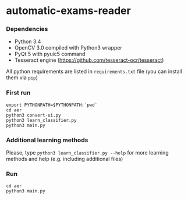 # automatic-exams-reader

### Dependencies
* Python 3.4
* OpenCV 3.0 compiled with Python3 wrapper
* PyQt 5 with pyuic5 command
* Tesseract engine (https://github.com/tesseract-ocr/tesseract)

All python requirements are listed in `requirements.txt` file (you can install them via `pip`)


### First run
    export PYTHONPATH=$PYTHONPATH:`pwd`
	cd aer
	python3 convert-ui.py
	python3 learn_classifier.py
	python3 main.py

### Additional learning methods
Please, type `python3 learn_classifier.py --help` for more learning methods and help (e.g. including additional files)
### Run
    cd aer
    python3 main.py
